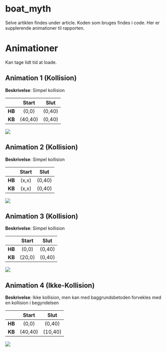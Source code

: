 # boat_myth
Selve artiklen findes under article. Koden som bruges findes i code. Her er supplerende animationer til rapporten. 

# Animationer
Kan tage lidt tid at loade.

## Animation 1 (Kollision)
**Beskrivelse**: Simpel kollision

|         | Start         | Slut   |
|:-------:|:-------------:| :-----:|
| **HB**  | (0,0)         | (0,40) |
| **KB**  | (40,40)       | (0,40) |

![](article/figures/aniC1.gif)

## Animation 2 (Kollision)
**Beskrivelse**: Simpel kollision

|         | Start         | Slut   |
|:-------:|:-------------:| :-----:|
| **HB**  | (x,x)         | (0,40) |
| **KB**  | (x,x)       | (0,40) |

![](article/figures/aniC2.gif)

## Animation 3 (Kollision)
**Beskrivelse**: Simpel kollision

|         | Start         | Slut   |
|:-------:|:-------------:| :-----:|
| **HB**  | (0,0)         | (0,40) |
| **KB**  | (20,0)        | (0,40) |

![](article/figures/aniC3.gif)

## Animation 4 (Ikke-Kollision)
**Beskrivelse**: Ikke kollision, men kan med baggrundsbetoden forvekles med en kollision i begyndelsen

|         | Start         | Slut   |
|:-------:|:-------------:| :-----:|
| **HB**  | (0,0)         | (0,40) |
| **KB**  | (40,40)       | (10,40) |

![](article/figures/aniNC1.gif)


